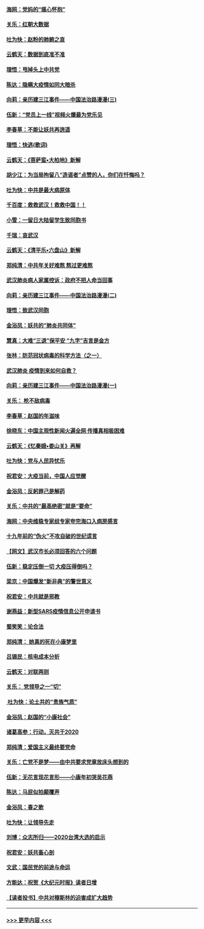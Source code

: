 #### [海网：党妈的“瘟心怀抱”](../pages/nsc993/n11840740.md?t=02031911) 
#### [关乐：红朝大数据](../pages/nsc993/n11840675.md?t=02031911) 
#### [吐为快：赵粉的肺腑之哀](../pages/nsc993/n11840618.md?t=02031911) 
#### [云鹤天：数据到底准不准](../pages/nsc993/n11840325.md?t=02031911) 
#### [理悟：甩掉头上中共党](../pages/nsc993/n11838826.md?t=02031911) 
#### [陈达：隐瞒大疫情如同大暗杀](../pages/nsc993/n11838771.md?t=02031911) 
#### [向莉：亲历建三江事件——中国法治路漫漫(三)](../pages/nsc993/n11831825.md?t=02031911) 
#### [伍新：“党员上一线”视频火爆最为党乐见](../pages/nsc993/n11838200.md?t=02031911) 
#### [李春草：不能让妖共再逍遥](../pages/nsc993/n11838102.md?t=02031911) 
#### [理悟：快逃(歌词)](../pages/nsc993/n11838083.md?t=02031911) 
#### [云鹤天：《菩萨蛮▪大柏地》新解](../pages/nsc993/n11838059.md?t=02031911) 
#### [胡少江：为当局拘留八“造谣者”点赞的人，你们在忏悔吗？](../pages/nsc993/n11836801.md?t=02031911) 
#### [吐为快：中共是最大病原体](../pages/nsc993/n11836748.md?t=02031911) 
#### [千百度：救救武汉！救救中国！！](../pages/nsc993/n11836145.md?t=02031911) 
#### [小雪：一留日大陆留学生致同胞书](../pages/nsc993/n11834624.md?t=02031911) 
#### [千瑞：哀武汉](../pages/nsc993/n11833647.md?t=02031911) 
#### [云鹤天：《清平乐▪六盘山》新解](../pages/nsc993/n11833611.md?t=02031911) 
#### [郑纯清：中共年关好难熬 熬过更难熬](../pages/nsc993/n11833489.md?t=02031911) 
#### [武汉肺炎病人家属控诉：政府不把人命当回事](../pages/nsc993/n11833205.md?t=02031911) 
#### [向莉：亲历建三江事件——中国法治路漫漫(二)](../pages/nsc993/n11829102.md?t=02031911) 
#### [理悟：致武汉同胞](../pages/nsc993/n11831522.md?t=02031911) 
#### [金浴凤：妖共的“肺炎共同体”](../pages/nsc993/n11829448.md?t=02031911) 
#### [慧真：大难“三退”保平安 “九字”吉言是金方](../pages/nsc993/n11829501.md?t=02031911) 
#### [张林：防范冠状病毒的科学方法（之一）](../pages/nsc993/n11828618.md?t=02031911) 
#### [武汉肺炎 疫情到来如何自救？](../pages/nsc993/n11827632.md?t=02031911) 
#### [向莉：亲历建三江事件——中国法治路漫漫(一)](../pages/nsc993/n11827190.md?t=02031911) 
#### [关乐： 枪不敌病毒](../pages/nsc993/n11826746.md?t=02031911) 
#### [李春草：赵国的年滋味](../pages/nsc993/n11826321.md?t=02031911) 
#### [徐晓东：中国主观性新闻火遍全网 传播真相极困难](../pages/nsc993/n11826508.md?t=02031911) 
#### [云鹤天：《忆秦娥▪娄山关》再解](../pages/nsc993/n11824682.md?t=02031911) 
#### [吐为快：党与人民异忧乐](../pages/nsc993/n11824660.md?t=02031911) 
#### [祝君安：大疫当前，中国人应觉醒](../pages/nsc993/n11821946.md?t=02031911) 
#### [金浴凤：反躬罪己是解药](../pages/nsc993/n11820280.md?t=02031911) 
#### [关乐：中共的“最高绝密”就是“要命”](../pages/nsc993/n11816946.md?t=02031911) 
#### [海网：中央维稳专家组专家夸完海口入病房感言](../pages/nsc993/n11815138.md?t=02031911) 
#### [十九年前的“伪火”不攻自破的世纪谎言](../pages/nsc993/n11813238.md?t=02031911) 
#### [【网文】武汉市长必须回答的六个问题](../pages/nsc993/n11813848.md?t=02031911) 
#### [伍新：稳定压倒一切 大疫压得倒吗？](../pages/nsc993/n11812634.md?t=02031911) 
#### [梁京：中国爆发“新非典”的警世意义](../pages/nsc993/n11812554.md?t=02031911) 
#### [祝君安：中共就是邪教](../pages/nsc993/n11812431.md?t=02031911) 
#### [谢燕益：新型SARS疫情信息公开申请书](../pages/nsc993/n11808840.md?t=02031911) 
#### [蜀笑笑：论合法](../pages/nsc993/n11808064.md?t=02031911) 
#### [郑纯清： 她真的死在小康梦里](../pages/nsc993/n11806623.md?t=02031911) 
#### [吕锡民：核电成本分析](../pages/nsc993/n11806284.md?t=02031911) 
#### [云鹤天：对联两则](../pages/nsc993/n11805957.md?t=02031911) 
#### [关乐： 党领导之一“切”](../pages/nsc993/n11804505.md?t=02031911) 
#### [ 吐为快：论土共的“贵族气质”](../pages/nsc993/n11804490.md?t=02031911) 
#### [金浴凤：赵国的“小康社会”](../pages/nsc993/n11804452.md?t=02031911) 
#### [诸葛高参：行动，灭共于2020](../pages/nsc993/n11804120.md?t=02031911) 
#### [郑纯清：爱国主义最终要党命](../pages/nsc993/n11802197.md?t=02031911) 
#### [关乐：亡党不是梦——由中共要求党章放床头想到的](../pages/nsc993/n11802156.md?t=02031911) 
#### [伍新：无花言现花言形——小康年初哭吴花燕](../pages/nsc993/n11800044.md?t=02031911) 
#### [陈达：马屁似拍颠覆声](../pages/nsc993/n11800010.md?t=02031911) 
#### [金浴凤：春之歌](../pages/nsc993/n11797687.md?t=02031911) 
#### [吐为快：让领导先走](../pages/nsc993/n11797512.md?t=02031911) 
#### [刘博：众志所归——2020台湾大选的启示](../pages/nsc993/n11796878.md?t=02031911) 
#### [祝君安：妖共畜心剖](../pages/nsc993/n11794273.md?t=02031911) 
#### [文武：国民党的前途与命运](../pages/nsc993/n11794198.md?t=02031911) 
#### [方能达：祝贺《大纪元时报》读者日增](../pages/nsc993/n11793807.md?t=02031911) 
#### [【读者投书】中共对穆斯林的迫害成扩大趋势](../pages/nsc993/n11791371.md?t=02031911) 

----
#### [ >>> 更早内容 <<< ](../indexes/nsc993-earlier.md)
